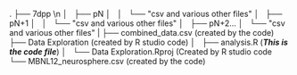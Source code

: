 .
├── 7dpp \n
│   ├── pN
│   │   └── "csv and various other files"
│   ├── pN+1
│   │   └── "csv and various other files"
│   ├── pN+2...
│       └── "csv and various other files"
|
├── combined_data.csv (created by the code)
├── Data Exploration  (created by R studio code)
│   ├── analysis.R (**_This is the code file_**) 
│   └── Data Exploration.Rproj (Created by R studio code
└── MBNL12_neurosphere.csv (created by the code)
